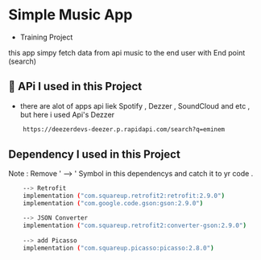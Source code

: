 
# Simple Music App 
- Training Project

this app simpy fetch data from api music to the end user with End point (search)

## 🙌 APi I used in this Project
- there are alot of apps api liek Spotify , Dezzer , SoundCloud and etc , but here i used Api's Dezzer
 

```bash
    https://deezerdevs-deezer.p.rapidapi.com/search?q=eminem
```
## Dependency I used in this Project

Note : Remove ' --> ' Symbol in this dependencys and catch it to yr code .

```bash
    --> Retrofit
    implementation ("com.squareup.retrofit2:retrofit:2.9.0")
    implementation ("com.google.code.gson:gson:2.9.0")

    --> JSON Converter
    implementation ("com.squareup.retrofit2:converter-gson:2.9.0")
    
    --> add Picasso
    implementation ("com.squareup.picasso:picasso:2.8.0")
```
    
